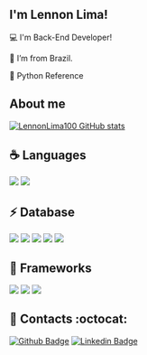 ## I'm Lennon Lima!

 

:computer: I'm Back-End Developer!

:house_with_garden: I’m from Brazil.

:snake: Python Reference

## About me

[![LennonLima100 GitHub stats](https://github-readme-stats.vercel.app/api?username=LennonLima100&show_icons=true&theme=radical)](https://github.com/LennonLima100/github-readme-stats)

## :coffee: Languages
<code><img src= "https://img.shields.io/badge/Python-FFD43B?style=for-the-badge&logo=python&logoColor=darkgreen"></code> <code><img src= "https://img.shields.io/badge/C%23-239120?style=for-the-badge&logo=c-sharp&logoColor=white"></code>

## :zap: Database 
<code><img src= "https://img.shields.io/badge/PostgreSQL-316192?style=for-the-badge&logo=postgresql&logoColor=white"></code> <code><img src= "https://img.shields.io/badge/Microsoft%20SQL%20Sever-CC2927?style=for-the-badge&logo=microsoft%20sql%20server&logoColor=white"></code> <code><img src= "https://img.shields.io/badge/SQLite-07405E?style=for-the-badge&logo=sqlite&logoColor=white"></code> <code><img src= "https://img.shields.io/badge/MySQL-00000F?style=for-the-badge&logo=mysql&logoColor=white"></code> <code><img src= "https://img.shields.io/badge/MariaDB-003545?style=for-the-badge&logo=mariadb&logoColor=white"></code>

## :rocket: Frameworks 
<code><img src= "https://img.shields.io/badge/Jupyter-F37626.svg?&style=for-the-badge&logo=Jupyter&logoColor=white"></code>
<code><img src= "https://img.shields.io/badge/Flask-000000?style=for-the-badge&logo=flask&logoColor=white"></code>
<code><img src= "https://img.shields.io/badge/Git-F05032?style=for-the-badge&logo=git&logoColor=white"></code>

## :iphone: Contacts :octocat:
[![Github Badge](https://img.shields.io/badge/-Github-000?style=flat-square&logo=Github&logoColor=white&link=https://github.com/LennonLima100)](https://github.com/LennonLima100) [![Linkedin Badge](https://img.shields.io/badge/-LinkedIn-blue?style=flat-square&logo=Linkedin&logoColor=white&link=https://www.linkedin.com/in/lennon-lima100)](https://www.linkedin.com/in/lennon-lima100)
